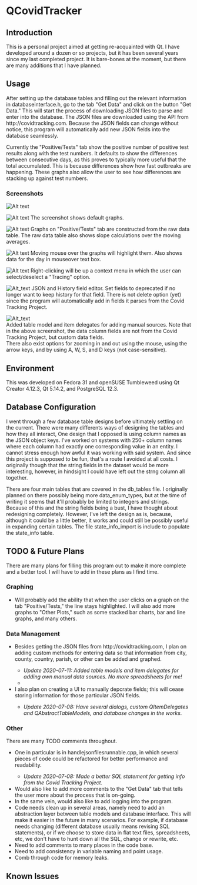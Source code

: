 # QCovidTracker

   <h2>Introduction</h2>
    This is a personal project aimed at getting re-acquainted with Qt. I have developed around a dozen or so projects, but it has been several years since my last completed project.
    It is bare-bones at the moment, but there are many additions that I have planned.
    <h2>Usage</h2>
    After setting up the database tables and filling out the relevant information in databaseinterface.h, go to the tab "Get Data" and click on the button "Get Data." 
    This will start the process of downloading JSON files to parse and enter into the database.
    The JSON files are downloaded using the API from http://covidtracking.com.
    Because the JSON fields can change without notice, this program will automatically add new JSON fields into the database seamlessly.
    
  Currently the "Positive/Tests" tab show the positive number of positive test results along with the test numbers. 
    It defaults to show the differences between consecutive days, as this proves to typically more useful that the total accumulated.
    This is because differences show how fast outbreaks are happening.
    These graphs also allow the user to see how differences are stacking up against test numbers.
    <h3>Screenshots</h3>
    ![Alt text](/screenshots/getting_data.png?raw=true "Getting Data")
    
   ![Alt text](/screenshots/AZ_positive_tests.png?raw=true "AZ Positive/Tests")
   The screenshot shows default graphs.
   
  ![Alt text](/screenshots/AZ_raw_data.png?raw=true "Raw Data")
  Graphs on "Positive/Tests" tab are constructed from the raw data table. The raw data table also shows slope calculations over the moving averages.
  
  ![Alt text](/screenshots/AZ_tests_moving_avg_highlight.png?raw=true "Mouse Highlights graph")
  Moving mouse over the graphs will highlight them. Also shows data for the day in mouseover text box.
  
  ![Alt text](/screenshots/AZ_tracing.png?raw=true "Tracing")
  Right-clicking will be up a context menu in which the user can select/deselect a "Tracing" option.

  ![Alt_text](/screenshots/json_field_editor.png?raw=true "JSON/History editor")
  JSON and History field editor. Set fields to deprecated if no longer want to keep history for that field. There is not delete option (yet) since the program will automatically add in fields it parses from the Covid Tracking Project.
    
  ![Alt_text](/screenshots/phoenix_ax_manually_add_data.png?raw=true "Manually Add Data")    
  Added table model and item delegates for adding manual sources. Note that in the above screenshot, the data column fields are not from the Covid Tracking Project, but custom data fields.
  <br>
   There also exist options for zooming in and out using the mouse, using the arrow keys, and by using A, W, S, and D keys (not case-sensitive).
    
   <h2>Environment</h2>
        This was developed on Fedora 31 and openSUSE Tumbleweed using Qt Creator 4.12.3, Qt 5.14.2, and PostgreSQL 12.3.
    <h2>Database Configuration</h2>
        I went through a few database table designs before ultimately settling on the current. There were many differents ways of designing the tables and how they all interact, One design that I opposed is using column names as the JSON object keys. I've worked on systems with 250+ column names where each column had exactly one corresponding value in an entity. I cannot stress enough how awful it was working with said system. And since this project is supposed to be fun, that's a route I avoided at all costs.
        I originally though that the string fields in the dataset would be more interesting, however, in hindsight I could have left out the strng column all together.
        
   There are four main tables that are covered in the db_tables file. I originally planned on there possibly being more data_enum_types, but at the time of writing it seems that it'll probably be limited to integers and strings. 
        Because of this and the string fields being a bust, I have thought about redesigning completely.
        However, I've left the design as is, because, although it could be a little better, it works and could still be possibly useful in expanding certain tables.
        The file state_info_import is include to populate the state_info table.
        
   <h2>TODO & Future Plans</h2> 
        There are many plans for filling this program out to make it more complete and a better tool.
        I will have to add in these plans as I find time.
        <h3>Graphing</h3>
	<ul>
        	<li>Will probably add the ability that when the user clicks on a graph on the tab "Positive/Tests," the line stays highlighted.
        I will also add more graphs to "Other Plots," such as some stacked bar charts, bar and line graphs, and many others.</li>
	</ul>
        <h3>Data Management</h3>
	<ul>
        	<li>Besides getting the JSON files from http://covidtracking.com, I plan on adding custom methods for entering data so that information from city, county, country, parish, or other can be added and graphed.</li>
		<ul>
			<li><i>Update 2020-07-11: Added table models and item delegates for adding own manual data sources. No more spreadsheets for me!</i><li>
		</ul>
        	<li>I also plan on creating a UI to manually depcrate fields; this will cease storing information for those particular JSON fields.</li>
		<ul>
			<li><i>Update 2020-07-08: Have several dialogs, custom QItemDelegates and QAbstractTableModels, and database changes in the works.</i></li>
		</ul>
	</ul>
        <h3>Other</h3>
        There are many TODO comments throughout.
	<ul>
		<li> One in particular is in handlejsonfilesrunnable.cpp, in which several pieces of code could be refactored for better performance and readability. </li>
		<ul>
			<li><i>Update 2020-07-08: Made a better SQL statement for getting info from the Covid Tracking Project. </i></li>
		</ul>
        	<li>Would also like to add more comments to the "Get Data" tab that tells the user more about the process that is on-going.</li>
        	<li>In the same vein, would also like to add logging into the program.</li>
		<li>Code needs clean up in several areas, namely need to add an abstraction layer between table models and database interface.  This will make it easier in the future in many scenarios. For example,  if database needs changing (different database usually means revising SQL statements), or if we choose to store data in flat text files, spreadsheets, etc, we don't have to hunt down all the SQL, change or rewrite, etc.</li>
		<li>Need to add comments to many places in the code base.</li>
		<li>Need to add consistency in variable naming and point usage.</li>
		<li>Comb through code for memory leaks.</li>
	</ul>
   <h2>Known Issues</h2>
